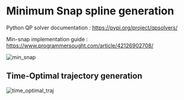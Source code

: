 # Minimum Snap spline generation

Python QP solver documentation : https://pypi.org/project/qpsolvers/ 

Min-snap implementation guide : https://www.programmersought.com/article/42126902708/

![min_snap](https://user-images.githubusercontent.com/77912325/171432649-c79bc5a4-0744-44d1-a4a4-60a5188820f4.png)

## Time-Optimal trajectory generation
![time_optimal_traj](https://user-images.githubusercontent.com/77912325/171432682-91e1f564-2ce9-4694-9083-452aa7f802bf.png)


